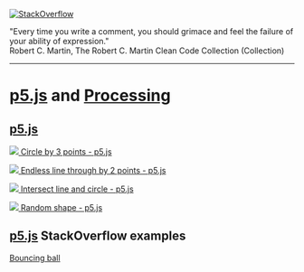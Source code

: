 [![StackOverflow](https://stackexchange.com/users/flair/7322082.png)](https://stackoverflow.com/users/5577765/rabbid76?tab=profile)

"Every time you write a comment, you should grimace and feel the failure of your ability of expression."  
Robert C. Martin, The Robert C. Martin Clean Code Collection (Collection)

---

# [p5.js](https://p5js.org/) and [Processing](https://processing.org/)

## [p5.js](https://p5js.org/)

[![](../processing/p5js/image/circle_3_points.png) Circle by 3 points - p5.js](https://rabbid76.github.io/graphics-snippets/processing/p5js/p5js_circle_3_points.html)

[![](../processing/p5js/image/endless_line.png) Endless line through by 2 points - p5.js](https://rabbid76.github.io/graphics-snippets/processing/p5js/p5js_endless_line.html)

[![](../processing/p5js/image/circle_line_intersection.png) Intersect line and circle - p5.js](https://rabbid76.github.io/graphics-snippets/processing/p5js/p5js_circle_line_intersection.html)

[![](https://i.stack.imgur.com/bH996.png) Random shape - p5.js](https://rabbid76.github.io/graphics-snippets/example/p5.js/random_shape_1.html)

## [p5.js](https://p5js.org/) StackOverflow examples

[Bouncing ball](https://rabbid76.github.io/graphics-snippets/processing/p5_js_stackoverflow/p5js_so_bounceing_ball_1.html)